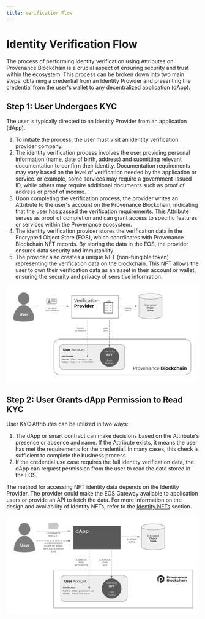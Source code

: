 ```yaml
---
title: Verification Flow
---
```


# Identity Verification Flow

The process of performing identity verification using Attributes on Provenance Blockchain is a crucial aspect of
ensuring security and trust within the ecosystem. This process can be broken down into two main steps: obtaining a
credential from an Identity Provider and presenting the credential from the user's wallet to any decentralized
application (dApp).

## Step 1: User Undergoes KYC

The user is typically directed to an Identity Provider from an application (dApp).

1. To initiate the process, the user must visit an identity verification provider company.
2. The identity verification process involves the user providing personal information (name, date of birth, address) and
   submitting relevant documentation to confirm their identity. Documentation requirements may vary based on the level
   of verification needed by the application or service. or example, some services may require a government-issued ID,
   while others may require additional documents such as proof of address or proof of income.
3. Upon completing the verification process, the provider writes an Attribute to the user's account on the Provenance
   Blockchain, indicating that the user has passed the verification requirements. This Attribute serves as proof of
   completion and can grant access to specific features or services within the Provenance ecosystem.
4. The identity verification provider stores the verification data in the Encrypted Object Store (EOS), which
   coordinates with Provenance Blockchain NFT records. By storing the data in the EOS, the provider ensures data
   security and immutability.
5. The provider also creates a unique NFT (non-fungible token) representing the verification data on the blockchain.
   This NFT allows the user to own their verification data as an asset in their account or wallet, ensuring the security
   and privacy of sensitive information.

![identity verification check](/img/learn/dapps/verification-flow-1.png)

## Step 2: User Grants dApp Permission to Read KYC

User KYC Attributes can be utilized in two ways:

1. The dApp or smart contract can make decisions based on the Attribute's presence or absence and name. If the Attribute
   exists, it means the user has met the requirements for the credential. In many cases, this check is sufficient to
   complete the business process.
2. If the credential use case requires the full identity verification data, the dApp can request permission from the
   user to read the data stored in the EOS.

The method for accessing NFT identity data depends on the Identity Provider. The provider could make the EOS Gateway
available to application users or provide an API to fetch the data. For more information on the design and availability
of Identity NFTs, refer to the [Identity NFTs](identity-nfts) section.

![identity verification check](/img/learn/dapps/verification-flow-2.png)
